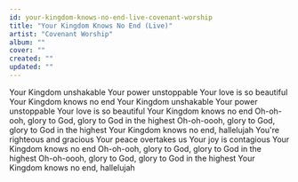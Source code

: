 ```yaml
---
id: your-kingdom-knows-no-end-live-covenant-worship
title: "Your Kingdom Knows No End (Live)"
artist: "Covenant Worship"
album: ""
cover: ""
created: ""
updated: ""
---
```


Your Kingdom unshakable
Your power unstoppable
Your love is so beautiful
Your Kingdom knows no end
Your Kingdom unshakable
Your power unstoppable
Your love is so beautiful
Your Kingdom knows no end
Oh-oh-ooh, glory to God, glory to God in the highest
Oh-oh-oooh, glory to God, glory to God in the highest
Your Kingdom knows no end, hallelujah
You're righteous and gracious
Your peace overtakes us
Your joy is contagious
Your Kingdom knows no end
Oh-oh-ooh, glory to God, glory to God in the highest
Oh-oh-oooh, glory to God, glory to God in the highest
Your Kingdom knows no end, hallelujah